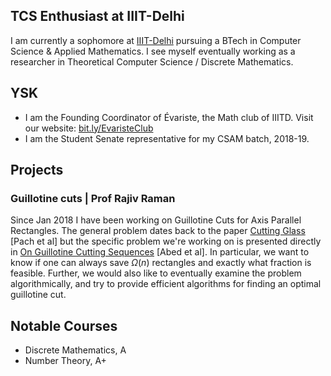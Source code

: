 ---
---

## TCS Enthusiast at IIIT-Delhi

I am currently a sophomore at [IIIT-Delhi](http://iiitd.ac.in/) pursuing a BTech in Computer Science & Applied Mathematics. I see myself eventually working as a researcher in Theoretical Computer Science / Discrete Mathematics.

## YSK

- I am the Founding Coordinator of Évariste, the Math club of IIITD. Visit our website: [bit.ly/EvaristeClub](www.bit.ly/EvaristeClub)
- I am the Student Senate representative for my CSAM batch, 2018-19.

## Projects
### Guillotine cuts | Prof Rajiv Raman
Since Jan 2018 I have been working on Guillotine Cuts for Axis Parallel Rectangles. The general problem dates back to the paper [Cutting Glass](https://dl.acm.org/citation.cfm?id=336223) [Pach et al] but the specific problem we're working on is presented directly in [On Guillotine Cutting Sequences](http://drops.dagstuhl.de/opus/volltexte/2015/5291/) [Abed et al]. In particular, we want to know if one can always save $\Omega(n)$ rectangles and exactly what fraction is feasible. Further, we would also like to eventually examine the problem algorithmically, and try to provide efficient algorithms for finding an optimal guillotine cut.

## Notable Courses

 - Discrete Mathematics, A
 - Number Theory, A+ 
